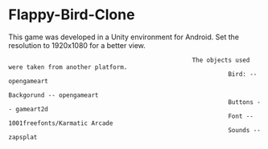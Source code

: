 # Flappy-Bird-Clone
This game was developed in a Unity environment for Android. Set the resolution to 1920x1080 for a better view. 
                                                      
                                                       The objects used were taken from another platform.
                                                                 Bird: -- opengameart
                                                                 Backgorund -- opengameart
                                                                 Buttons -- gameart2d
                                                                 Font --  1001freefonts/Karmatic Arcade
                                                                 Sounds -- zapsplat
